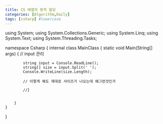 ```yaml
---
title: CS 배열의 동적 할당
categories: [Algorithm,Daily]
tags: [csharp] #lowercase    
---
```




using System;
using System.Collections.Generic;
using System.Linq;
using System.Text;
using System.Threading.Tasks;

namespace Csharp
{
    internal class MainClass
    {
        static void Main(String[] args)
        {
            // input 관리

            string input = Console.ReadLine();
            string[] size = input.Split(' ');
            Console.WriteLine(size.Length);

            // 이렇게 해도 제대로 사이즈가 나오는데 왜그런것인가

            //}


        }
    }
}
